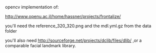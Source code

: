 opencv implementation of:

http://www.openu.ac.il/home/hassner/projects/frontalize/

you'll need the reference_320_320.png and the mdl.yml.gz from the data folder

you'll also need http://sourceforge.net/projects/dclib/files/dlib/ ,or a comparable facial landmark library.

